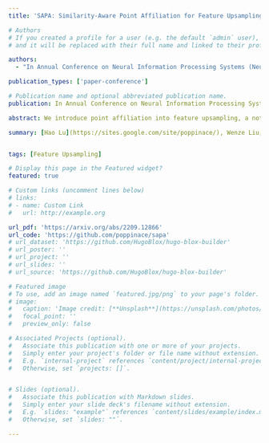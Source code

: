 ```yaml
---
title: 'SAPA: Similarity-Aware Point Affiliation for Feature Upsampling'

# Authors
# If you created a profile for a user (e.g. the default `admin` user), write the username (folder name) here
# and it will be replaced with their full name and linked to their profile.

authors:
  - "In Annual Conference on Neural Information Processing Systems (NeurIPS 2022) Spotlight"

publication_types: ['paper-conference']

# Publication name and optional abbreviated publication name.
publication: In Annual Conference on Neural Information Processing Systems (NeurIPS 2022) Spotlight

abstract: We introduce point affiliation into feature upsampling, a notion that describes the affiliation of each upsampled point to a semantic cluster formed by local decoder feature points with semantic similarity. By rethinking point affiliation, we present a generic formulation for generating upsampling kernels. The kernels encourage not only semantic smoothness but also boundary sharpness in the upsampled feature maps. Such properties are particularly useful for some dense prediction tasks such as semantic segmentation. The key idea of our formulation is to generate similarity-aware kernels by comparing the similarity between each encoder feature point and the spatially associated local region of decoder features. In this way, the encoder feature point can function as a cue to inform the semantic cluster of upsampled feature points. To embody the formulation, we further instantiate a lightweight upsampling operator, termed Similarity-Aware Point Affiliation (SAPA), and investigate its variants. SAPA invites consistent performance improvements on a number of dense prediction tasks, including semantic segmentation, object detection, depth estimation, and image matting. 

summary: [Hao Lu](https://sites.google.com/site/poppinace/), Wenze Liu，**Zixuan Ye**, Hongtao Fu, Yuliang Liu, [Zhiguo Cao](https://scholar.google.com.sg/citations?user=396o2BAAAAAJ&hl=zh-CN)


tags: [Feature Upsampling]

# Display this page in the Featured widget?
featured: true

# Custom links (uncomment lines below)
# links:
# - name: Custom Link
#   url: http://example.org

url_pdf: 'https://arxiv.org/abs/2209.12866'
url_code: 'https://github.com/poppinace/sapa'
# url_dataset: 'https://github.com/HugoBlox/hugo-blox-builder'
# url_poster: ''
# url_project: ''
# url_slides: ''
# url_source: 'https://github.com/HugoBlox/hugo-blox-builder'

# Featured image
# To use, add an image named `featured.jpg/png` to your page's folder.
# image:
#   caption: 'Image credit: [**Unsplash**](https://unsplash.com/photos/pLCdAaMFLTE)'
#   focal_point: ''
#   preview_only: false

# Associated Projects (optional).
#   Associate this publication with one or more of your projects.
#   Simply enter your project's folder or file name without extension.
#   E.g. `internal-project` references `content/project/internal-project/index.md`.
#   Otherwise, set `projects: []`.


# Slides (optional).
#   Associate this publication with Markdown slides.
#   Simply enter your slide deck's filename without extension.
#   E.g. `slides: "example"` references `content/slides/example/index.md`.
#   Otherwise, set `slides: ""`.

---
```


<!-- {{% callout note %}}
Click the _Cite_ button above to demo the feature to enable visitors to import publication metadata into their reference management software.
{{% /callout %}}

{{% callout note %}}
Create your slides in Markdown - click the _Slides_ button to check out the example.
{{% /callout %}}

Add the publication's **full text** or **supplementary notes** here. You can use rich formatting such as including [code, math, and images](https://docs.hugoblox.com/content/writing-markdown-latex/). -->
